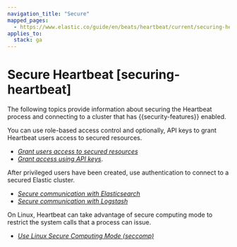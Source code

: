 ```yaml
---
navigation_title: "Secure"
mapped_pages:
  - https://www.elastic.co/guide/en/beats/heartbeat/current/securing-heartbeat.html
applies_to:
  stack: ga
---
```


# Secure Heartbeat [securing-heartbeat]


The following topics provide information about securing the Heartbeat process and connecting to a cluster that has {{security-features}} enabled.

You can use role-based access control and optionally, API keys to grant Heartbeat users access to secured resources.

* [*Grant users access to secured resources*](/reference/heartbeat/feature-roles.md)
* [*Grant access using API keys*](/reference/heartbeat/beats-api-keys.md).

After privileged users have been created, use authentication to connect to a secured Elastic cluster.

* [*Secure communication with Elasticsearch*](/reference/heartbeat/securing-communication-elasticsearch.md)
* [*Secure communication with Logstash*](/reference/heartbeat/configuring-ssl-logstash.md)

On Linux, Heartbeat can take advantage of secure computing mode to restrict the system calls that a process can issue.

* [*Use Linux Secure Computing Mode (seccomp)*](/reference/heartbeat/linux-seccomp.md)

